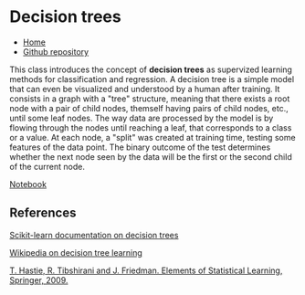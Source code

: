 # Decision trees

* [Home](https://supaerodatascience.github.io/machine-learning/)
* [Github repository](https://github.com/SupaeroDataScience/machine-learning/)

This class introduces the concept of **decision trees** as supervized learning methods for classification and regression.
A decision tree is a simple model that can even be visualized and understood by a human after training.
It consists in a graph with a "tree" structure, meaning that there exists a root node with a pair of child nodes, themself having pairs of child nodes, etc., until some leaf nodes.
The way data are processed by the model is by flowing through the nodes until reaching a leaf, that corresponds to a class or a value.
At each node, a "split" was created at training time, testing some features of the data point.
The binary outcome of the test determines whether the next node seen by the data will be the first or the second child of the current node.

[Notebook](https://github.com/SupaeroDataScience/machine-learning/blob/main/8%20-%20Decision%20trees/Decision%20Trees.ipynb)

## References

[Scikit-learn documentation on decision trees](https://scikit-learn.org/stable/modules/tree.html#tree)

[Wikipedia on decision tree learning](https://en.wikipedia.org/wiki/Decision_tree_learning)

[T. Hastie, R. Tibshirani and J. Friedman. Elements of Statistical Learning, Springer, 2009.](https://web.stanford.edu/~hastie/Papers/ESLII.pdf)
